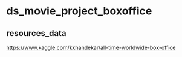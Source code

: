 # ds_movie_project_boxoffice


## resources_data
https://www.kaggle.com/kkhandekar/all-time-worldwide-box-office
